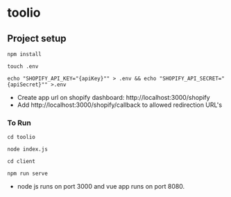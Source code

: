 # toolio

## Project setup
```
npm install

touch .env 

echo "SHOPIFY_API_KEY="{apiKey}"" > .env && echo "SHOPIFY_API_SECRET="{apiSecret}"" >.env
```

* Create app url on shopify dashboard: http://localhost:3000/shopify
* Add http://localhost:3000/shopify/callback to allowed redirection URL's

### To Run
```
cd toolio

node index.js

cd client

npm run serve
```

* node js runs on port 3000 and vue app runs on port 8080.
